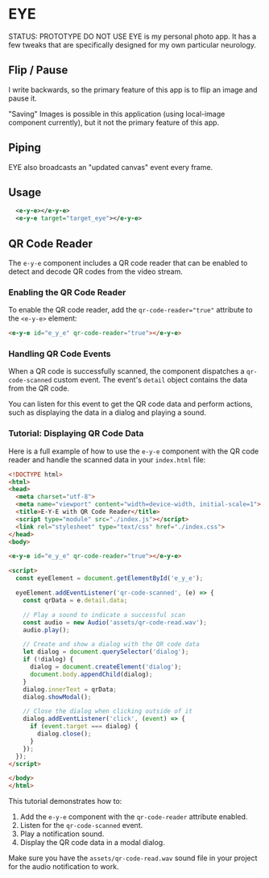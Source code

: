 # EYE

STATUS: PROTOTYPE DO NOT USE
EYE is my personal photo app. It has a few tweaks that are specifically designed for my own particular neurology.

## Flip / Pause

I write backwards, so the primary feature of this app is to flip an image and pause it. 

"Saving" Images is possible in this application (using local-image component currently), but it not the primary feature of this app. 

## Piping

EYE also broadcasts an "updated canvas" event every frame. 

## Usage

```xml
  <e-y-e></e-y-e>
  <e-y-e target="target_eye"></e-y-e>
```

## QR Code Reader

The `e-y-e` component includes a QR code reader that can be enabled to detect and decode QR codes from the video stream.

### Enabling the QR Code Reader

To enable the QR code reader, add the `qr-code-reader="true"` attribute to the `<e-y-e>` element:

```html
<e-y-e id="e_y_e" qr-code-reader="true"></e-y-e>
```

### Handling QR Code Events

When a QR code is successfully scanned, the component dispatches a `qr-code-scanned` custom event. The event's `detail` object contains the data from the QR code.

You can listen for this event to get the QR code data and perform actions, such as displaying the data in a dialog and playing a sound.

### Tutorial: Displaying QR Code Data

Here is a full example of how to use the `e-y-e` component with the QR code reader and handle the scanned data in your `index.html` file:

```html
<!DOCTYPE html>
<html>
<head>
  <meta charset="utf-8">
  <meta name="viewport" content="width=device-width, initial-scale=1">
  <title>E-Y-E with QR Code Reader</title>
  <script type="module" src="./index.js"></script>
  <link rel="stylesheet" type="text/css" href="./index.css">
</head>
<body>

<e-y-e id="e_y_e" qr-code-reader="true"></e-y-e>

<script>
  const eyeElement = document.getElementById('e_y_e');

  eyeElement.addEventListener('qr-code-scanned', (e) => {
    const qrData = e.detail.data;

    // Play a sound to indicate a successful scan
    const audio = new Audio('assets/qr-code-read.wav');
    audio.play();

    // Create and show a dialog with the QR code data
    let dialog = document.querySelector('dialog');
    if (!dialog) {
      dialog = document.createElement('dialog');
      document.body.appendChild(dialog);
    }
    dialog.innerText = qrData;
    dialog.showModal();

    // Close the dialog when clicking outside of it
    dialog.addEventListener('click', (event) => {
      if (event.target === dialog) {
        dialog.close();
      }
    });
  });
</script>

</body>
</html>
```

This tutorial demonstrates how to:
1.  Add the `e-y-e` component with the `qr-code-reader` attribute enabled.
2.  Listen for the `qr-code-scanned` event.
3.  Play a notification sound.
4.  Display the QR code data in a modal dialog.

Make sure you have the `assets/qr-code-read.wav` sound file in your project for the audio notification to work.
